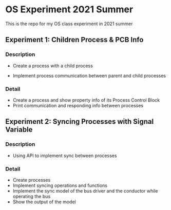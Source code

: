 # OS Experiment 2021 Summer
This is the repo for my OS class experiment in 2021 summer

## Experiment 1: Children Process & PCB Info

### Description

- Create a process with a child process

- Implement process communication between parent and child processes

### Detail

- Create a process and show property info of its Process Control Block
- Print communication and responding info between processes

## Experiment 2: Syncing Processes with Signal Variable

### Description

- Using API to implement sync between processes

### Detail

- Create processes
- Implement syncing operations and functions
- Implement the sync model of the bus driver and the conductor while operating the bus
- Show the output of the model